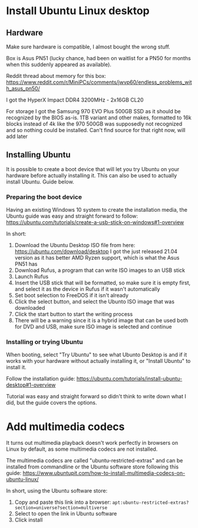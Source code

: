 # Install Ubuntu Linux desktop

## Hardware
Make sure hardware is compatible, I almost bought the wrong stuff.

Box is Asus PN51 (lucky chance, had been on waitlist for a PN50 for months when this suddenly appeared as available).

Reddit thread about memory for this box: https://www.reddit.com/r/MiniPCs/comments/jwvp60/endless_problems_with_asus_pn50/

I got the HyperX Impact DDR4 3200MHz - 2x16GB CL20

For storage I got the Samsung 970 EVO Plus 500GB SSD as it should be recognized by the BIOS as-is. 1TB variant and other makes, formatted to 16k blocks instead of 4k like the 970 500GB was supposedly not recognized and so nothing could be installed. Can't find source for that right now, will add later

## Installing Ubuntu
It is possible to create a boot device that will let you try Ubuntu on your hardware before actually installing it. This can also be used to actually install Ubuntu. Guide below.

### Preparing the boot device
Having an existing Windows 10 system to create the installation media, the Ubuntu guide was easy and straight forward to follow:
https://ubuntu.com/tutorials/create-a-usb-stick-on-windows#1-overview

In short:
1. Download the Ubuntu Desktop ISO file from here: https://ubuntu.com/download/desktop
I got the just released 21.04 version as it has better AMD Ryzen support, which is what the Asus PN51 has
2. Download Rufus, a program that can write ISO images to an USB stick
3. Launch Rufus
4. Insert the USB stick that will be formatted, so make sure it is empty first, and select it as the device in Rufus if it wasn't automatically
5. Set boot selection to FreeDOS if it isn't already
6. Click the select button, and select the Ubunto ISO image that was downloaded
7. Click the start button to start the writing process
8. There will be a warning since it is a hybrid image that can be used both for DVD and USB, make sure ISO image is selected and continue

### Installing or trying Ubuntu
When booting, select "Try Ubuntu" to see what Ubunto Desktop is and if it works with your hardware without actually installing it, or "Install Ubuntu" to install it.

Follow the installation guide:
https://ubuntu.com/tutorials/install-ubuntu-desktop#1-overview

Tutorial was easy and straight forward so didn't think to write down what I did, but the guide covers the options.

# Add multimedia codecs
It turns out multimedia playback doesn't work perfectly in browsers on Linux by default, as some multimedia codecs are not installed.

The multimedia codecs are called "ubuntu-restricted-extras" and can be installed from commandline or the Ubuntu software store following this guide: https://www.ubuntupit.com/how-to-install-multimedia-codecs-on-ubuntu-linux/

In short, using the Ubuntu software store:
1. Copy and paste this link into a browser: ```apt:ubuntu-restricted-extras?section=universe?section=multiverse```
2. Select to open the link in Ubuntu software
3. Click install